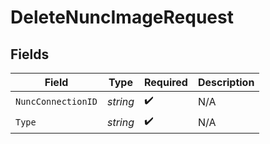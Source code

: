 # DeleteNuncImageRequest


## Fields

| Field              | Type               | Required           | Description        |
| ------------------ | ------------------ | ------------------ | ------------------ |
| `NuncConnectionID` | *string*           | :heavy_check_mark: | N/A                |
| `Type`             | *string*           | :heavy_check_mark: | N/A                |